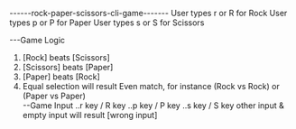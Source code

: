 ------rock-paper-scissors-cli-game-------
User types r or R for Rock 
User types p or P for Paper 
User types s or S for Scissors 

---Game Logic
1. [Rock] beats [Scissors]
2. [Scissors] beats [Paper]
3. [Paper] beats [Rock]
4. Equal selection will result Even match, for instance (Rock vs Rock) or (Paper vs Paper)   
--Game Input
..r key / R key
..p key / P key
..s key / S key
other input & empty input will result [wrong input]
